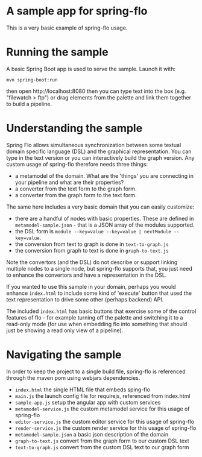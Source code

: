 # A sample app for spring-flo

This is a very basic example of spring-flo usage.

# Running the sample

A basic Spring Boot app is used to serve the sample. Launch it with:

    mvn spring-boot:run

then open http://localhost:8080 then you can type text into the box
(e.g. "filewatch > ftp") or drag elements from the palette and link them
together to build a pipeline.

# Understanding the sample

Spring Flo allows simultaneous synchronization between some textual domain 
specific language (DSL) and the graphical representation. You can type in the
text version or you can interactively build the graph version. Any custom
usage of spring-flo therefore needs three things:

- a metamodel of the domain. What are the 'things' you are connecting in your
  pipeline and what are their properties?
- a converter from the text form to the graph form.
- a converter from the graph form to the text form.

The same here includes a very basic domain that you can easily customize:

- there are a handful of nodes with basic properties. These are defined in
  `metamodel-sample.json` - that is a JSON array of the modules supported.
- the DSL form is `module --key=value --key=value | nextModule --key=value`.
- the conversion from text to graph is done in `text-to-graph.js`
- the conversion from graph to text is done in `graph-to-text.js`

Note the convertors (and the DSL) do not describe or support linking multiple nodes
to a single node, but spring-flo supports that, you just need to enhance the
convertors and have a representation in the DSL.

If you wanted to use this sample in your domain, perhaps you would enhance `index.html`
to include some kind of 'execute' button that used the text representation to
drive some other (perhaps backend) API.

The included `index.html` has basic buttons that exercise some of the control features
of flo - for example turning off the palette and switching it to a read-only mode (for
use when embedding flo into something that should just be showing a read only view of a
pipeline).

# Navigating the sample

In order to keep the project to a single build file, spring-flo is referenced
through the maven pom using webjars dependencies.

- `index.html` the single HTML file that embeds sping-flo
- `main.js` the launch config file for requirejs, referenced from index.html
- `sample-app.js` setup the angular app with custom services
- `metamodel-service.js` the custom metamodel service for this usage of spring-flo
- `editor-service.js` the custom editor service for this usage of spring-flo
- `render-service.js` the custom render service for this usage of spring-flo
- `metamodel-sample.json` a basic json description of the domain
- `graph-to-text.js` convert from the graph form to our custom DSL text
- `text-to-graph.js` convert from the custom DSL text to our graph form


